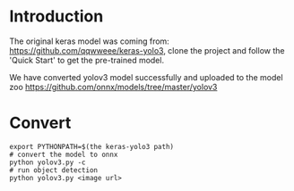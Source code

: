 # Introduction 
The original keras model was coming from: <https://github.com/qqwweee/keras-yolo3>, clone the project and follow the 'Quick Start' to get the pre-trained model.

We have converted yolov3 model successfully and uploaded to the model zoo <https://github.com/onnx/models/tree/master/yolov3>

# Convert
```
export PYTHONPATH=$(the keras-yolo3 path)
# convert the model to onnx
python yolov3.py -c
# run object detection
python yolov3.py <image url>
```